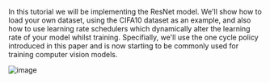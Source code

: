 In this tutorial we will be implementing the ResNet model. We'll show how to load your own dataset, using the CIFA10 dataset as an example, and also how to use learning rate schedulers which dynamically alter the learning rate of your model whilst training. Specifially, we'll use the one cycle policy introduced in this paper and is now starting to be commonly used for training computer vision models.

![image](https://github.com/rbhardwaj2186/ResNet_Fmnist_WandB/assets/143745073/3876f2de-b48e-4602-8428-d05403ea905a)
